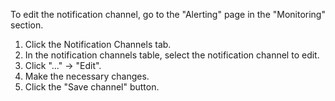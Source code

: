 To edit the notification channel, go to the "Alerting" page in the "Monitoring" section.

1. Click the Notification Channels tab.
2. In the notification channels table, select the notification channel to edit.
3. Click "..." → "Edit".
4. Make the necessary changes.
5. Click the "Save channel" button.

